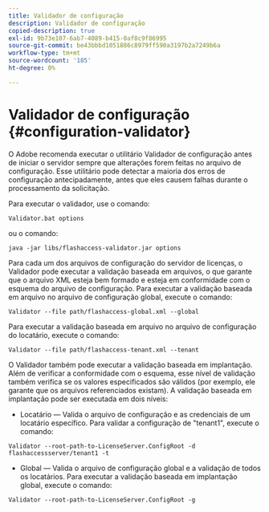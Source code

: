 ```yaml
---
title: Validador de configuração
description: Validador de configuração
copied-description: true
exl-id: 9b73e107-6ab7-4089-b415-0af8c9f86995
source-git-commit: be43bbbd1051886c8979ff590a3197b2a7249b6a
workflow-type: tm+mt
source-wordcount: '185'
ht-degree: 0%

---
```


# Validador de configuração {#configuration-validator}

O Adobe recomenda executar o utilitário Validador de configuração antes de iniciar o servidor sempre que alterações forem feitas no arquivo de configuração. Esse utilitário pode detectar a maioria dos erros de configuração antecipadamente, antes que eles causem falhas durante o processamento da solicitação.

Para executar o validador, use o comando:

```
Validator.bat options  
```

ou o comando:

```
java -jar libs/flashaccess-validator.jar options 
```

Para cada um dos arquivos de configuração do servidor de licenças, o Validador pode executar a validação baseada em arquivos, o que garante que o arquivo XML esteja bem formado e esteja em conformidade com o esquema do arquivo de configuração. Para executar a validação baseada em arquivo no arquivo de configuração global, execute o comando:

```
Validator --file path/flashaccess-global.xml --global
```

Para executar a validação baseada em arquivo no arquivo de configuração do locatário, execute o comando:

```
Validator --file path/flashaccess-tenant.xml --tenant
```

O Validador também pode executar a validação baseada em implantação. Além de verificar a conformidade com o esquema, esse nível de validação também verifica se os valores especificados são válidos (por exemplo, ele garante que os arquivos referenciados existam). A validação baseada em implantação pode ser executada em dois níveis:

* Locatário — Valida o arquivo de configuração e as credenciais de um locatário específico. Para validar a configuração de &quot;tenant1&quot;, execute o comando:

```
Validator --root-path-to-LicenseServer.ConfigRoot -d flashaccessserver/tenant1 -t 
```

* Global — Valida o arquivo de configuração global e a validação de todos os locatários. Para executar a validação baseada em implantação global, execute o comando:

```
Validator --root-path-to-LicenseServer.ConfigRoot -g 
```
